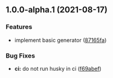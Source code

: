 ## 1.0.0-alpha.1 (2021-08-17)


### Features

* implement basic generator ([87165fa](https://github.com/floydspace/prisma-sequelize-generator/commit/87165fab3f14b1461569faf1fe1b66554b4f2d19))


### Bug Fixes

* **ci:** do not run husky in ci ([f69abef](https://github.com/floydspace/prisma-sequelize-generator/commit/f69abefa4d8f2d7d1ac48c686318fb2c9dd17793))
